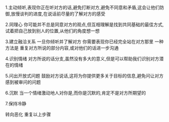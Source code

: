 1.主动倾听,表现你正在听对方的话,避免打断对方,避免不同意和矛盾,这会让他们防御,放慢谈判的进度,在说话前尽量的了解对方的感受

2.同理心 你可能并不总是同意对方的观点,但互相理解是找到共同基础的最佳方式,试着把自己放到别人的位置,从他们的角度想一想

3.建立融洽关系    一旦你倾听并了解对方 你需要表现你已经完全站在对方那里 一种方法是 重复对方所说的部分内容,或对他们的话进一步沟通

4.识别情绪  对方所说的话分支,虽然没有多大的意义,但是可以帮助我们识别对方潜在的情绪

5.问出开放式问题  鼓励对方说话,这将为你提供更多关于目标的信息,避免问让对方感到被审问的问题

6.沉默 当一个情绪激动地人对你是,而你是沉默的,肯定不是对方所期望的

7.保持冷静



转向恶化 重复以上步骤

